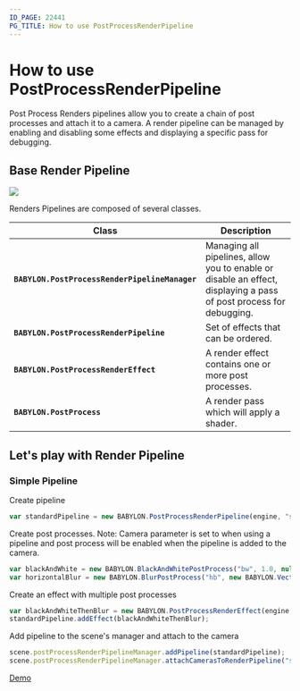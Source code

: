 ```yaml
---
ID_PAGE: 22441
PG_TITLE: How to use PostProcessRenderPipeline
---
```


# How to use PostProcessRenderPipeline
Post Process Renders pipelines allow you to create a chain of post processes and attach it to a camera.
A render pipeline can be managed by enabling and disabling some effects and displaying a specific pass for debugging.


## Base Render Pipeline

![](/img/PPArchitecture.png)

Renders Pipelines are composed of several classes.

| Class | Description |
|--------|--------|
|**`BABYLON.PostProcessRenderPipelineManager`**| Managing all pipelines, allow you to enable or disable an effect, displaying a pass of post process for debugging.|
|**`BABYLON.PostProcessRenderPipeline`**|Set of effects that can be ordered.|
|**`BABYLON.PostProcessRenderEffect`**|A render effect contains one or more post processes.|
|**`BABYLON.PostProcess`**|A render pass which will apply a shader.|

## Let's play with Render Pipeline

### Simple Pipeline
Create pipeline
```javascript
var standardPipeline = new BABYLON.PostProcessRenderPipeline(engine, "standardPipeline");
```

Create post processes. Note: Camera parameter is set to when using a pipeline and post process will be enabled when the pipeline is added to the camera.
```javascript
var blackAndWhite = new BABYLON.BlackAndWhitePostProcess("bw", 1.0, null, null, engine, false);
var horizontalBlur = new BABYLON.BlurPostProcess("hb", new BABYLON.Vector2(1.0, 0), 20, 1.0, null, null, engine, false);
```

Create an effect with multiple post processes
```javascript
var blackAndWhiteThenBlur = new BABYLON.PostProcessRenderEffect(engine, "blackAndWhiteThenBlur", function() { return [blackAndWhite, horizontalBlur] });
standardPipeline.addEffect(blackAndWhiteThenBlur);
```

Add pipeline to the scene's manager and attach to the camera
```javascript
scene.postProcessRenderPipelineManager.addPipeline(standardPipeline);
scene.postProcessRenderPipelineManager.attachCamerasToRenderPipeline("standardPipeline", camera);
```

[Demo](https://www.babylonjs-playground.com/#QCGFI6)
